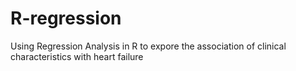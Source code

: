 # R-regression
Using Regression Analysis in R to expore the association of clinical characteristics with heart failure
